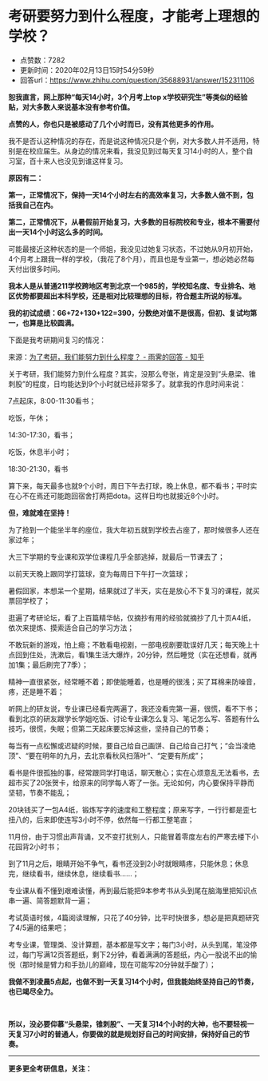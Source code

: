 # 考研要努力到什么程度，才能考上理想的学校？
- 点赞数：7282
- 更新时间：2020年02月13日15时54分59秒
- 回答url：https://www.zhihu.com/question/35688931/answer/152311106
<body>
 <p data-pid="mUD13l6I"><b>恕我直言，网上那种“每天14小时，3个月考上top x学校研究生”等类似的经验贴，对大多数人来说基本没有参考价值。</b></p>
 <p data-pid="4bWJ1mzx"><b>点赞的人，你也只是被感动了几个小时而已，没有其他更多的作用。</b></p>
 <p data-pid="mOxfbbnm">我不是否认这种情况的存在，而是说这种情况只是个例，对大多数人并不适用，特别是在校应届生。从身边的情况来看，我没见到过每天复习14小时的人，整个自习室，百十来人也没见到谁这样复习。</p>
 <p data-pid="nFf0Kl7H"><b>原因有二：</b></p>
 <p data-pid="Ux_LWg3x"><b>第一，正常情况下，保持一天14个小时左右的高效率复习，大多数人做不到，包括我自己在内。</b></p>
 <p data-pid="Kx5kywVz"><b>第二，正常情况下，从暑假前开始复习，大多数的目标院校和专业，根本不需要付出一天14个小时这么多的时间。</b></p>
 <p data-pid="5xkArsmF">可能最接近这种状态的是一个师姐，我没见过她复习状态，不过她从9月初开始，4个月考上跟我一样的学校，（我花了8个月），而且也是专业第一，想必她必然每天付出很多时间。</p>
 <p data-pid="Y94P_ahG"><b>我本人是从普通211学校跨地区考到北京一个985的，学校知名度、专业排名、地区优势都要超出本科学校，还是相对比较理想的目标，符合题主所说的标准。</b></p>
 <p data-pid="K8a3aFbu"><b>我的初试成绩：66+72+130+122=390，分数绝对值不是很高，但初、复试均第一，也算是比较圆满。</b></p>
 <p data-pid="q5fTivJG">下面是我考研期间复习的情况：</p>
 <p data-pid="7l-acK21">来源：<a href="https://www.zhihu.com/question/51134718/answer/147546262" class="internal">为了考研，我们能努力到什么程度？ - 雨霁的回答 - 知乎</a></p>
 <p data-pid="hienz2Gw">关于考研，我们能努力到什么程度？其实，没那么夸张，肯定是没到“头悬梁、锥刺股”的程度，日均能达到9个小时就已经非常多了。就拿我的作息时间来说：</p>
 <p data-pid="4En02LEq">7点起床，8:00-11:30看书；</p>
 <p data-pid="2M4s1vMr">吃饭，午休；</p>
 <p data-pid="eEJrPsDf">14:30-17:30，看书；</p>
 <p data-pid="EV7q-1B6">吃饭，休息半小时；</p>
 <p data-pid="gohIyh3X">18:30-21:30，看书</p>
 <p data-pid="GOmOLRqt">算下来，每天最多也就9个小时，周日下午去打球，晚上休息，都不看书；平时实在心不在焉还可能跑回宿舍打两把dota。这样日均也就接近8个小时。</p>
 <p data-pid="14Frlm3w"><b>但，难就难在坚持！</b></p>
 <p data-pid="cFsZgXt8">为了抢到一个能坐半年的座位，我大年初五就到学校去占座了，那时候很多人还在家过年；</p>
 <p data-pid="_cF2QLRM">大三下学期的专业课和双学位课程几乎全部逃掉，就最后一节课去了；</p>
 <p data-pid="okc-t_q3">以前天天晚上跟同学打篮球，变为每周日下午打一次篮球；</p>
 <p data-pid="AQXvm82j">暑假回家，本想呆一个星期，结果就过了半天，实在是放心不下复习的课程，就买票回学校了；</p>
 <p data-pid="nkq66XaW">逛遍了考研论坛，看了上百篇精华帖，仅摘抄有用的经验就摘抄了几十页A4纸，依次来提炼、摸索适合自己的学习方法；</p>
 <p data-pid="nLpHE2KM">不敢玩新的游戏，怕上瘾；不敢看电视剧，一部电视剧要耽误好几天；每天晚上十点回到住处，洗漱后，看1集生活大爆炸，20分钟，然后睡觉（实在还想看，就再加1集；最后刷完了7季）；</p>
 <p data-pid="5kMswzOa">精神一直很紧张，经常睡不着；即使能睡着，也是睡的很浅；买了耳棉来防噪音，疼，还是睡不着；</p>
 <p data-pid="oea9lFOw">听网上的研友说，专业课已经看完两遍了，我还没看完第一遍，很慌，看不下书；看到北京的研友跟学长学姐吃饭、讨论专业课怎么复习、笔记怎么写、答题有什么技巧，很慌，失眠；但第二天起床要忘掉这些，坚持自己的节奏；</p>
 <p data-pid="G5B_Bu8Y">每当有一点松懈或迟疑的时候，要自己给自己画饼、自己给自己打气；“会当凌绝顶”、“要在明年的九月，去北京看秋风扫落叶”、“定要有所成”；</p>
 <p data-pid="whSjwzxj">看书是件很孤独的事，经常跟同学打电话，聊天散心；实在心烦意乱无法看书，去超市买了20张贺卡，给原来的同学每人寄了一张。无论如何，内心要保持平静而坚韧，节奏不能乱；</p>
 <p data-pid="TdKmarJd">20块钱买了一包A4纸，锻炼写字的速度和工整程度；原来写字，一行行都是歪七扭八的，后来即使连写3小时不停，依然每一行都工整笔直；</p>
 <p data-pid="PvCuyu8q">11月份，由于习惯出声背诵，又不变打扰别人，只能冒着零度左右的严寒去楼下小花园背2小时书；</p>
 <p data-pid="Uw9haQVP">到了11月之后，眼睛开始不争气，看书还没到2小时就眼睛疼，只能休息；休息完，继续看书，继续休息，继续看书......；</p>
 <p data-pid="kXbuWxPv">专业课从看不懂到艰难读懂，再到最后能把9本参考书从头到尾在脑海里把知识点串一遍、简答题默背一遍；</p>
 <p data-pid="AkJD-cSB">考试英语时候，4篇阅读理解，只花了40分钟，比平时快很多，想必是把真题研究了4/5遍的结果吧；</p>
 <p data-pid="R04sUKXy">考专业课，管理类、没计算题，基本都是写文字；每门3小时，从头到尾，笔没停过，每门写满12页答题纸，剩下2分钟，看着满满的答题纸，内心一股说不出的愉悦（那时候是臂力和手劲儿的巅峰，现在可能写20分钟就手酸了）；</p>
 <p data-pid="ZTRew1Q5"><b>我做不到凌晨5点起，也做不到一天复习14个小时，但我能始终坚持自己的节奏，也已竭尽全力。</b></p>
 <p class="ztext-empty-paragraph"><br></p>
 <p data-pid="LFeWciPs"><b>所以，没必要仰慕“头悬梁，锥刺股”、一天复习14个小时的大神，也不要轻视一天复习7小时的普通人，你要做的就是规划好自己的时间安排，保持好自己的节奏。</b></p>
 <hr>
 <p data-pid="cK01G2TK"><b>更多更全考研信息，关注：</b></p><a data-draft-node="block" data-draft-type="mcn-link-card" data-mcn-id="1211316722168365056"></a><a data-draft-node="block" data-draft-type="mcn-link-card" data-mcn-id="1211316849025105920"></a><a data-draft-node="block" data-draft-type="mcn-link-card" data-mcn-id="1211317047185309696"></a>
 <p></p>
</body>